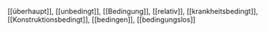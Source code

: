 [[überhaupt]], [[unbedingt]], [[Bedingung]], [[relativ]], [[krankheitsbedingt]], [[Konstruktionsbedingt]], [[bedingen]], [[bedingungslos]]